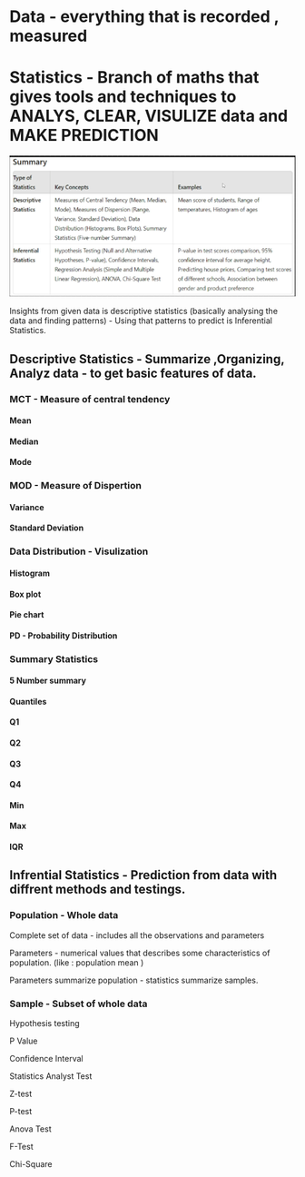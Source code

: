 # Data - everything that is recorded , measured

# Statistics - Branch of maths that gives tools and techniques to ANALYS, CLEAR, VISULIZE data and MAKE PREDICTION

![1752046848712](image/notes/1752046848712.png)

Insights from given data is descriptive statistics (basically analysing the data and finding patterns) - Using that patterns to predict is Inferential Statistics.

## Descriptive Statistics - Summarize ,Organizing, Analyz data - to get basic features of data.

### MCT - Measure of central tendency

#### Mean

#### Median

#### Mode

### MOD - Measure of Dispertion

#### Variance

#### Standard Deviation

### Data Distribution - Visulization

#### Histogram

#### Box plot

#### Pie chart

#### PD - Probability Distribution

### Summary Statistics

#### 5 Number summary

#### Quantiles

#### Q1

#### Q2

#### Q3

#### Q4

#### Min

#### Max

#### IQR

## Infrential Statistics - Prediction from data with diffrent methods and testings.

### Population - Whole data

Complete set of data - includes all the observations and parameters

Parameters - numerical values that describes some characteristics of population. (like : population mean )

Parameters summarize population - statistics summarize samples.

### Sample - Subset of whole data

Hypothesis testing

P Value

Confidence Interval

Statistics Analyst Test

Z-test

P-test

Anova Test

F-Test

Chi-Square
